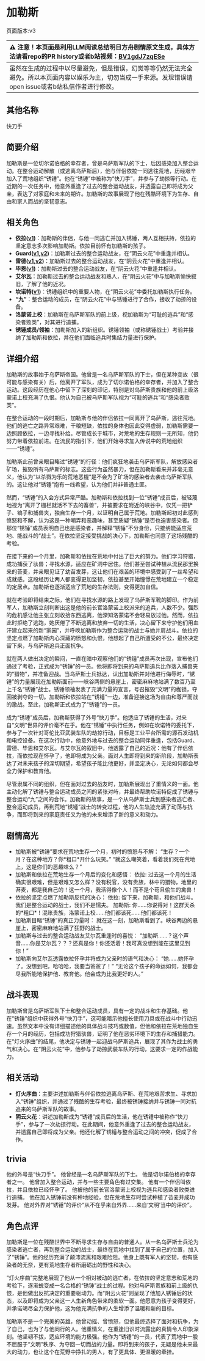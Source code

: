 # 加勒斯
页面版本:v3
 

| :warning: 注意！本页面是利用LLM阅读总结明日方舟剧情原文生成，具体方法请看repo的PR history或者b站视频：[BV1gdJ7zqESe](https://www.bilibili.com/video/BV1gdJ7zqESe/)         |
|:----------------------------|
| 虽然在生成的过程中以尽量避免，但是错误，幻觉等等仍然无法完全避免。所以本页面内容以娱乐为主，切勿当成一手来源。发现错误请open issue或者b站私信作者进行修改。|



## 其他名称
快刀手
## 简要介绍
加勒斯是一位切尔诺伯格的幸存者，曾是乌萨斯军队的下士，后因感染加入整合运动。在整合运动解散（或逃离乌萨斯后），他与伴侣依拉一同逃往荒地，历经艰辛加入了荒地组织“锈锤”。他在“锈锤”中被称为“快刀手”，并参与了劫掠等行动。在近期的一次任务中，他意外重逢了过去的整合运动战友，并透露自己即将成为父亲，表达了对家庭和未来的期许。加勒斯的故事展现了他在残酷环境下为生存、自由和家人而战的坚韧意志。
## 相关角色
-   **依拉([v1](../chars/extended_char_yi_la.md))**：加勒斯的伴侣，与他一同逃亡并加入锈锤，两人互相扶持，依拉的坚定意志多次影响加勒斯。依拉目前怀有加勒斯的孩子。
-   **Guard([v1](../chars/extended_char_Guard.md),[v2](extended_char_Guard.md))**：加勒斯过去的整合运动战友，在“阴云火花”中重逢并相认。
-   **雷德([v1](../chars/extended_char_lei_de.md),[v2](extended_char_lei_de.md))**：加勒斯过去的整合运动战友，在“阴云火花”中重逢并相认。
-   **毕恩([v1](../chars/extended_char_bi_en.md))**：加勒斯过去的整合运动战友，在“阴云火花”中重逢并相认。
-   **艾尔瓦**：加勒斯过去的整合运动战友和熟人，在“阴云火花”中与加勒斯愉快叙旧，了解了他的近况。
-   **坎诺特([v1](../chars/extended_char_kan_nuo_te.md))**：锈锤组织中的重要人物，在“阴云火花”中委托加勒斯执行任务。
-   **“九”**：整合运动的成员，在“阴云火花”中与锈锤进行了合作，接收了劫掠的设备。
-   **洛蒙诺上校**：加勒斯在乌萨斯军队的前上级，视加勒斯为“可耻的逃兵”和“感染者败类”，对其进行追捕。
-   **锈锤成员/领袖**：加勒斯加入的新组织。锈锤领袖（或称锈锤战士）考验并接纳了加勒斯和依拉，并在他们面临追兵时集结力量进行保护。
## 详细介绍
加勒斯的故事始于乌萨斯帝国。他曾是一名乌萨斯军队的下士，但在某种变故（很可能与感染有关）后，他离开了军队，成为了切尔诺伯格的幸存者，并加入了整合运动。这段经历在他心中留下了深刻的印记，特别是对乌萨斯贵族和他的前上级洛蒙诺上校充满了仇恨。他认为自己被乌萨斯军队视为“可耻的逃兵”和“感染者败类”。

在整合运动的一段时期后，加勒斯与他的伴侣依拉一同离开了乌萨斯，逃往荒地。他们的逃亡之路异常艰难，干粮短缺，依拉的身体也因此变得虚弱，加勒斯需要一边照顾依拉，一边寻找补给。尽管成长于城市，对荒地的生存规则一无所知，他仍努力带着依拉前进。在流民的指引下，他们开始寻求加入传说中的荒地组织——“锈锤”。

加勒斯此前曾亲眼目睹过“锈锤”的行径：他们疯狂地袭击乌萨斯军队，解放感染者矿场，摧毁所有乌萨斯的标志。这些行为虽然暴力，但在加勒斯看来并非毫无意义，他认为“以杀戮为乐的荒地恶棍”是不会为了矿场的感染者去袭击乌萨斯军队的。这让他对“锈锤”抱有一线希望，认为他们并非普通土匪。

然而，“锈锤”的入会方式异常严酷。加勒斯和依拉找到一位“锈锤”成员后，被轻蔑地视为“离开了栅栏就活不下去的畜兽”，并被要求在附近的峡谷中，仅凭一把铲子、镐子和捕兽夹，独自生存一个月，以证明自己属于荒地。加勒斯起初对此感到愤怒和不解，认为这是一种嘲弄和恶趣味，甚至质疑“锈锤”是否也迫害感染者。但那位“锈锤”成员表明自己也是感染者，并解释“锈锤”不分身份，只接纳能适应荒地、能战斗的“战士”。在依拉坚定接受挑战的决心下，加勒斯也同意了这场残酷的考验。

在接下来的一个月里，加勒斯和依拉在荒地中付出了巨大的努力。他们学习狩猎，成功捕获了驮兽；寻找水源，适应在矿洞中居住。他们甚至尝试种植从流民那里换来的苔麦，并亲眼见证了幼苗发芽，这让他们在艰苦的环境中感受到了一丝希望和成就感。这段经历让两人都变得更加坚韧，依拉甚至开始憧憬在荒地建立一个稳定的定居点。加勒斯也逐渐适应了荒地的生存法则，变得更加自信。

就在考验即将结束之际，他们在寻找水源的路上发现了乌萨斯军靴的脚印。作为前军人，加勒斯立刻判断出这是他的前长官洛蒙诺上校派来的追兵，人数不少。强烈的危机感让他主张立刻收拾东西逃离，他深知洛蒙诺不会轻易放过他。然而，依拉此时拒绝了逃跑，她厌倦了不断逃离和放弃一切的生活，决心留下来守护他们用血汗建立起来的新“家园”，并呼唤加勒斯作为整合运动的战士与她并肩战斗。依拉的坚定点燃了加勒斯内心深藏的愤怒和仇恨，他想起了自己所遭受的不公，最终决定留下来，与乌萨斯追兵正面抗争。

就在两人做出决定的瞬间，一直在暗中观察他们的“锈锤”成员再次出现，宣布他们通过了考验，正式成为“锈锤”的一员。他将即将到来的乌萨斯追兵比作落入捕兽夹的“猎物”，并准备迎战。当乌萨斯士兵抵达，认出加勒斯并对他进行侮辱时，“锈锤”的力量展现在加勒斯面前——峡谷两侧的悬崖上，密密麻麻地站满了数百乃至上千名“锈锤”战士。锈锤领袖发表了充满力量的宣言，号召摧毁“文明”的枷锁，夺回被剥夺的一切。加勒斯和依拉站在“锈锤”一边，准备迎接这场为自由和尊严而战的激战。至此，加勒斯正式成为了“锈锤”的一员。

成为“锈锤”成员后，加勒斯获得了外号“快刀手”。他适应了锈锤的生活，对来自“文明”世界的评价毫不在乎。他在“锈锤”中执行任务，例如在坎诺特的委托下，参与了一次针对哥伦比亚武装车队的劫掠行动，目标是工业平台所需的源石发动机和电控设备。在这次行动中，他意外地与过去的整合运动同伴重逢，包括Guard、雷德、毕恩和艾尔瓦。与艾尔瓦的叙旧中，他透露了自己的近况：他有了伴侣依拉，而依拉现在怀孕了，他即将成为父亲。面对人生即将到来的新阶段，加勒斯表达了对未来孩子的深切期望，希望孩子能比他更好，并坚定决心，无论如何都会尽全力保护和教育他。

尽管隶属不同的组织，但在面对过去的战友时，加勒斯展现出了重情义的一面。他主动化解了锈锤与整合运动成员之间的紧张对峙，并最终帮助坎诺特促成了锈锤与整合运动“九”之间的合作。加勒斯的故事，是一个从乌萨斯士兵到感染者逃亡者、整合运动成员，再到荒地“锈锤”战士的转变过程，他的人生轨迹充满了动荡与抗争，而即将到来的家庭责任又为他的未来增添了新的意义和动力。
## 剧情高光
*   加勒斯被“锈锤”要求在荒地生存一个月，初时的愤怒与不解：
    “生存？一个月？在这种地方？你\*粗口\*开什么玩笑。”
    “就这么嘲笑着，看着我们死在荒地上，这是你们的恶趣味么？”
*   加勒斯和依拉在荒地生存一个月后的变化和感悟：
    依拉: 过去这一个月的生活确实很艰难，但是艰难又怎么样？没有税官，没有贵族，林中的猎物，地里的苔麦，都是我自己的！这一个月，我活得像个人！而不是个苟且偷生的禽兽！
*   依拉的坚定点燃了加勒斯反抗的决心：
    依拉: 留下来，加勒斯，和他们战斗。我们是整合运动的战士，我们不是懦夫。
    加勒斯: 你......你说得对！这群天杀的\*粗口\*！混账贵族，洛蒙诺上校......他们都该死......他们都该死！
*   加勒斯目睹“锈锤”的真正力量时：
    就在这一刻，加勒斯看到了。峡谷两边的悬崖上，密密麻麻地站满了狂野的战士。
*   加勒斯与过去的整合运动战友艾尔瓦重逢时的喜悦：
    “加勒斯......？这个声音......你是艾尔瓦？？？还真是你！你还活着！我可真没想到能在这里见到你！”
*   加勒斯向艾尔瓦透露依拉怀孕并将成为父亲时的语气和决心：
    “她......她怀孕了。没想到吧，哈哈哈，我要当爸爸了！”
    “无论这个孩子的命运如何，我都会尽我所能地保护他、教育他。他会成为比我更好的人。”
## 战斗表现
加勒斯曾是乌萨斯军队下士和整合运动成员，具有一定的战斗和生存基础。他在“锈锤”组织中获得外号“快刀手”，这可能暗示他擅长使用刀具或在战斗中行动迅速。虽然文本中没有详细描述他的具体战斗技巧或数值，但他和依拉在荒地独自生存一个月的经历，包括成功狩猎驮兽，证明了他在恶劣环境下的生存和捕猎能力。在“灯火序曲”的结尾，他决定与锈锤一起迎战乌萨斯追兵，展现了其作为战士的勇气和决心。在“阴云火花”中，他参与了劫掠武装车队的行动，这要求一定的作战能力。
## 相关活动
-   **灯火序曲**：主要讲述加勒斯与伴侣依拉逃离乌萨斯、在荒地艰苦求生、寻求加入“锈锤”组织，并通过了残酷的生存考验，最终被锈锤接纳并与锈锤一同对抗追来的乌萨斯军队的故事。
-   **阴云火花**：讲述加勒斯成为“锈锤”成员后的生活，他在锈锤中被称作“快刀手”，参与了一次劫掠行动。在此期间，他意外重逢了过去的整合运动战友，并透露自己即将成为父亲。他还化解了锈锤与整合运动之间的冲突，促成了合作。
## trivia
他的外号是“快刀手”。
他曾经是一名乌萨斯军队的下士。
他是切尔诺伯格的幸存者之一。
他曾加入整合运动，并与一些主要角色有过交集。
他有一个伴侣叫依拉，并且依拉已经怀孕了。
他被他的前长官洛蒙诺上校视为逃兵和感染者败类进行追捕。
他在加入锈锤前没有种地经验，但在荒地生存时尝试种植了苔麦并成功发芽。
他对外界对“锈锤”的评价“从不在乎来自外界......来自‘文明’当中的评价”。
## 角色点评
加勒斯是一位在残酷世界中不断寻求生存与自由的普通人。从一名乌萨斯士兵沦为感染者逃亡者，再到整合运动的战士，最终在荒地中找到了属于自己的位置，加入了“锈锤”。他的经历充满了颠沛流离和艰难险阻。他身上既有军人的坚韧，也有感染者的无奈，更有荒地生存者所磨砺出的野性和决心。

“灯火序曲”完整地展现了他从一个相对被动的逃亡者，在依拉的坚定意志和荒地的考验下，逐渐蜕变成一名合格的“锈锤”战士的过程。他对乌萨斯贵族和前上级的仇恨，是他做出反抗决定的重要驱动力。而“阴云火花”则呈现了他加入锈锤后的状态，以及即将成为父亲这一人生新角色带来的柔软一面。他愿意为孩子变得更好，并承诺竭尽全力保护他，这为他充满抗争的人生增添了温暖和新的目标。

加勒斯不是一个完美的英雄，他曾动摇、曾愤怒，但他最终选择了面对和抗争，为了自己，也为了与他同行的人。他重情义，在重逢旧识时流露出的真情令人印象深刻。他坚韧不拔，适应环境的能力极强。他作为“锈锤”的一员，代表了荒地中一股不屈服于“文明”秩序、为夺回一切而战的力量。即将到来的孩子，无疑是他未来最大的动力，也让这个在荒野中挣扎的男人，有了更具体、更温暖的牵挂。